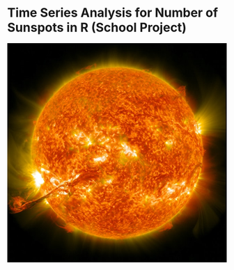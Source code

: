# Time Series Analysis for Number of Sunspots in R (School Project)

<img src = "nasa-JHyiw_dpALk-unsplash.jpg" alt = "">
